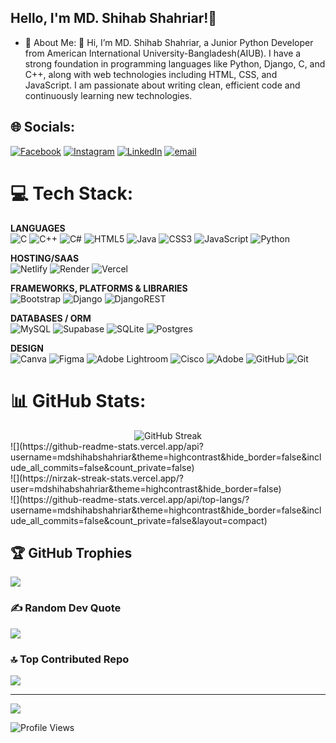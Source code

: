 ## Hello, I'm MD. Shihab Shahriar!👋
<!--Here are some ideas to get you started:
- 🔭 I’m currently working on Web Development Projects
- 🌱 I’m currently learning Django
- 👯 I’m looking to collaborate on Web Development Projects
- 🤔 I’m looking for help with Web Development
- 💬 Ask me about Web Development Projects
- 📫 How to reach me: shihabshahriar.contact@gmail.com
- 😄 Pronouns: He/Him
- ⚡ Fun fact: I Love Code. -->
- 🚀 About Me:
👋 Hi, I’m MD. Shihab Shahriar, a Junior Python Developer from American International University-Bangladesh(AIUB).
I have a strong foundation in programming languages like Python, Django, C, and C++, along with web technologies including HTML, CSS, and JavaScript. I am passionate about writing clean, efficient code and continuously learning new technologies.


## 🌐 Socials:
[![Facebook](https://img.shields.io/badge/Facebook-%231877F2.svg?logo=Facebook&logoColor=white)](https://facebook.com/iamshihabshahriar) [![Instagram](https://img.shields.io/badge/Instagram-%23E4405F.svg?logo=Instagram&logoColor=white)](https://instagram.com/_shihab__shahriar_) [![LinkedIn](https://img.shields.io/badge/LinkedIn-%230077B5.svg?logo=linkedin&logoColor=white)](https://linkedin.com/in/mdshihabshahriar) [![email](https://img.shields.io/badge/Email-D14836?logo=gmail&logoColor=white)](mailto:shihabshahriar.contact@gmail.com) 

# 💻 Tech Stack:

**LANGUAGES**  
![C](https://img.shields.io/badge/c-%2300599C.svg?style=for-the-badge&logo=c&logoColor=white) ![C++](https://img.shields.io/badge/c++-%2300599C.svg?style=for-the-badge&logo=c%2B%2B&logoColor=white) ![C#](https://img.shields.io/badge/c%23-%23239120.svg?style=for-the-badge&logo=csharp&logoColor=white) ![HTML5](https://img.shields.io/badge/html5-%23E34F26.svg?style=for-the-badge&logo=html5&logoColor=white) ![Java](https://img.shields.io/badge/java-%23ED8B00.svg?style=for-the-badge&logo=openjdk&logoColor=white) ![CSS3](https://img.shields.io/badge/css3-%231572B6.svg?style=for-the-badge&logo=css3&logoColor=white) ![JavaScript](https://img.shields.io/badge/javascript-%23323330.svg?style=for-the-badge&logo=javascript&logoColor=%23F7DF1E) ![Python](https://img.shields.io/badge/python-3670A0?style=for-the-badge&logo=python&logoColor=ffdd54)


**HOSTING/SAAS**  
![Netlify](https://img.shields.io/badge/netlify-%23000000.svg?style=for-the-badge&logo=netlify&logoColor=#00C7B7) ![Render](https://img.shields.io/badge/Render-%46E3B7.svg?style=for-the-badge&logo=render&logoColor=white) ![Vercel](https://img.shields.io/badge/vercel-%23000000.svg?style=for-the-badge&logo=vercel&logoColor=white) 


**FRAMEWORKS, PLATFORMS & LIBRARIES** <br>
![Bootstrap](https://img.shields.io/badge/bootstrap-%238511FA.svg?style=for-the-badge&logo=bootstrap&logoColor=white) ![Django](https://img.shields.io/badge/django-%23092E20.svg?style=for-the-badge&logo=django&logoColor=white) ![DjangoREST](https://img.shields.io/badge/DJANGO-REST-ff1709?style=for-the-badge&logo=django&logoColor=white&color=ff1709&labelColor=gray) 


**DATABASES / ORM**  
![MySQL](https://img.shields.io/badge/mysql-4479A1.svg?style=for-the-badge&logo=mysql&logoColor=white) ![Supabase](https://img.shields.io/badge/Supabase-3ECF8E?style=for-the-badge&logo=supabase&logoColor=white) ![SQLite](https://img.shields.io/badge/sqlite-%2307405e.svg?style=for-the-badge&logo=sqlite&logoColor=white) ![Postgres](https://img.shields.io/badge/postgres-%23316192.svg?style=for-the-badge&logo=postgresql&logoColor=white) 


**DESIGN**  
![Canva](https://img.shields.io/badge/Canva-%2300C4CC.svg?style=for-the-badge&logo=Canva&logoColor=white) ![Figma](https://img.shields.io/badge/figma-%23F24E1E.svg?style=for-the-badge&logo=figma&logoColor=white) ![Adobe Lightroom](https://img.shields.io/badge/Adobe%20Lightroom-31A8FF.svg?style=for-the-badge&logo=Adobe%20Lightroom&logoColor=white) ![Cisco](https://img.shields.io/badge/cisco-%23049fd9.svg?style=for-the-badge&logo=cisco&logoColor=black) ![Adobe](https://img.shields.io/badge/adobe-%23FF0000.svg?style=for-the-badge&logo=adobe&logoColor=white) ![GitHub](https://img.shields.io/badge/github-%23121011.svg?style=for-the-badge&logo=github&logoColor=white) ![Git](https://img.shields.io/badge/git-%23F05033.svg?style=for-the-badge&logo=git&logoColor=white)

# 📊 GitHub Stats:
<div align="center">
  <img src="https://streak-stats.demolab.com/?user=abin0x&theme=highcontrast&hide_border=true" alt="GitHub Streak" />
</div>
![](https://github-readme-stats.vercel.app/api?username=mdshihabshahriar&theme=highcontrast&hide_border=false&include_all_commits=false&count_private=false)<br/>
![](https://nirzak-streak-stats.vercel.app/?user=mdshihabshahriar&theme=highcontrast&hide_border=false)<br/>
![](https://github-readme-stats.vercel.app/api/top-langs/?username=mdshihabshahriar&theme=highcontrast&hide_border=false&include_all_commits=false&count_private=false&layout=compact)

## 🏆 GitHub Trophies
![](https://github-profile-trophy.vercel.app/?username=mdshihabshahriar&theme=gruvbox&no-frame=false&no-bg=true&margin-w=4)

### ✍️ Random Dev Quote
![](https://quotes-github-readme.vercel.app/api?type=horizontal&theme=radical)

### 🔝 Top Contributed Repo
![](https://github-contributor-stats.vercel.app/api?username=mdshihabshahriar&limit=5&theme=dark&combine_all_yearly_contributions=true)

---
[![](https://visitcount.itsvg.in/api?id=mdshihabshahriar&icon=0&color=0)](https://visitcount.itsvg.in)

![Profile Views](https://komarev.com/ghpvc/?username=mdshihabshahriar&label=Profile%20views&color=0e75b6&style=flat)

<!-- Proudly created with GPRM ( https://gprm.itsvg.in ) -->

